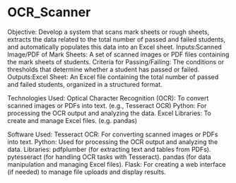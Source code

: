 # OCR_Scanner


Objective: Develop a system that scans mark sheets or rough sheets, extracts the data related to the total number of passed and failed students, and automatically populates this data into an Excel sheet.
Inputs:Scanned Image/PDF of Mark Sheets: A set of scanned images or PDF files containing the mark sheets of students.
Criteria for Passing/Failing: The conditions or thresholds that determine whether a student has passed or failed.
Outputs:Excel Sheet: An Excel file containing the total number of passed and failed students, organized in a structured format.

Technologies Used:
Optical Character Recognition (OCR): To convert scanned images or PDFs into text. (e.g., Tesseract OCR)
Python: For processing the OCR output and analyzing the data.
Excel Libraries: To create and manage Excel files. (e.g. pandas)

Software Used:
Tesseract OCR: For converting scanned images or PDFs into text.
Python: Used for processing the OCR output and analyzing the data.
Libraries:
pdfplumber (for extracting text and tables from PDFs).
pytesseract (for handling OCR tasks with Tesseract).
pandas (for data manipulation and managing Excel files).
Flask: For creating a web interface (if needed) to manage file uploads and display results.
